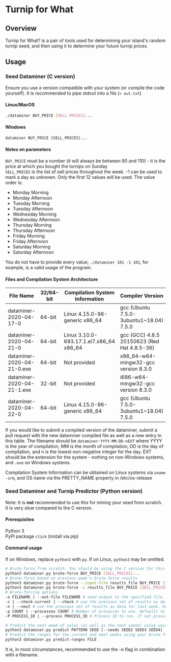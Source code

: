 # Turnip for What

## Overview

Turnip for What? is a pair of tools used for determining your island's random turnip seed, and then using it to determine your future turnip prices.

## Usage

### Seed Dataminer (C version)

Ensure you use a version compatible with your system (or compile the code yourself). It is recommended to pipe stdout into a file (`> out.txt`)

#### Linux/MacOS

```bash
./dataminer BUY_PRICE [SELL_PRICES]...
```

#### Windows

```cmd
dataminer BUY_PRICE [SELL_PRICES]...
```

#### Notes on parameters

`BUY_PRICE` must be a number (it will always be between 90 and 110) - it is the price at which you bought the turnips on Sunday  
`SELL_PRICES` is the list of sell prices throughout the week. -1 can be used to mark a day as unknown. Only the first 12 values will be used. The value order is:

- Monday Morning
- Monday Afternoon
- Tuesday Morning
- Tuesday Afternoon
- Wednesday Morning
- Wednesday Afternoon
- Thursday Morning
- Thursday Afternoon
- Friday Morning
- Friday Afternoon
- Saturday Morning
- Saturday Afternoon

You do not have to provide every value; `./dataminer 101 -1 101`, for example, is a valid usage of the program.

#### Files and Compilation System Architecture

| File Name | 32/64-bit | Compilation System Information | Compiler Version | LibC version | OS Name | Dataminer Version |
| --------- | ----------------------------------------------- | --- | --- | --- | --- | --- |
| dataminer-2020-04-17-0 | 64-bit | Linux 4.15.0-96-generic x86_64 | gcc (Ubuntu 7.5.0-3ubuntu1~18.04) 7.5.0 | 2.27-3ubuntu | Ubuntu 18.04.4 LTS | 1.0-single-seed |
| dataminer-2020-04-21-0 | 64-bit | Linux 3.10.0-693.17.1.el7.x86_64 x86_64 | gcc (GCC) 4.8.5 20150623 (Red Hat 4.8.5-36) | glibc-2.17-260.el7_6.5.x86_64 | CentOS Linux 7 (Core) | 1.0-single-seed |
| dataminer-2020-04-21-0.exe | 64-bit | Not provided | x86_64-w64-mingw32-gcc version 8.3.0 | Not provided | Fedora 30 | 1.0-single-seed |
| dataminer-2020-04-21-1.exe | 32-bit | Not provided | i686-w64-mingw32-gcc version 8.3.0 | Not provided | Fedora 30 | 1.0-single-seed |
| dataminer-2020-04-22-0 | 64-bit | Linux 4.15.0-96-generic x86_64 | gcc (Ubuntu 7.5.0-3ubuntu1~18.04) 7.5.0 | 2.27-3ubuntu | Ubuntu 18.04.4 LTS | 1.0-multi-seed |

If you would like to submit a compiled version of the dataminer, submit a pull request with the new dataminer compiled file as well as a new entry in this table. The filename should be `dataminer-YYYY-MM-DD-nEXT` where YYYY is the year of compilation, MM is the month of compilation, DD is the day of compilation, and n is the lowest non-negative integer for the day. EXT should be the extension for the system - nothing on non-Windows systems, and `.exe` on Windows systems.

Compilation System Information can be obtained on Linux systems via `uname -srm`, and OS name via the PRETTY_NAME property in /etc/os-release

### Seed Dataminer and Turnip Predictor (Python version)

Note: It is **not** recommended to use this for mining your seed from scratch. It is very slow compared to the C version.

#### Prerequisites

Python 3  
PyPI package `click` (install via pip)

#### Command usage

If on Windows, replace `python3` with `py`. If on Linux, `python3` may be omitted.

```bash
# Brute-force from scratch. You should be using the C version for this
python3 dataminer.py brute-force BUY_PRICE [SELL_PRICES]...
# Brute-force based on previous week's brute-force results
python3 dataminer.py brute-force --input-file results_file BUY_PRICE [SELL_PRICES]...
python3 dataminer.py brute-force -i results_file BUY_PRICE [SELL_PRICES]...
# Brute-forcing options
-o FILENAME | --out-file FILENAME # send output to the specified file. STDOUT by default
-c | --check-current | --check # use the previous set of results as data for the current week (e.g. to narrow down results based on new data). Opposite of -n | --next. Requires -i | --in-file
-n | --next # use the previous set of results as data for last week. Default mode. Opposite of -c | --check-current | --check
-p COUNT | --processes COUNT # Number of processes to use. Defaults to 1. Disables progress bars if you do not provide -P | --process
-P PROCESS_ID | --process PROCESS_ID # Process ID to run. If not provided, runs all processes. If provided an invalid process ID, runs no processes.

# Predict the next week of sales (as well as the next seeds) using your previous pattern and previous seeds (or single-seed, if you know it)
python3 dataminer.py predict PATTERN SEED [--seeds SEED2 SEED3 SEED4]
# Predict the ranges for the current and next weeks using your brute-force output file
python3 dataminer.py predict-ranges FILE
```

It is, in most circumstances, recommended to use the -o flag in combination with a filename.
